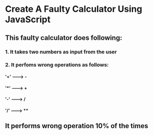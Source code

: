 # Create A Faulty Calculator Using JavaScript

## This faulty calculator does following:
### 1. It takes two numbers as input from the user
### 2. It perfoms wrong operations as follows:
#### '+'  ---> -
#### '*'  ---> +
#### '-'  ---> /
#### '/'  ---> **

## It performs wrong operation 10% of the times